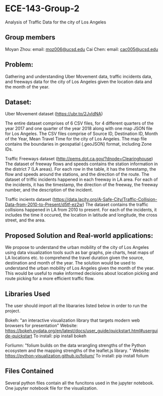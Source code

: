 # ECE-143-Group-2

Analysis of Traffic Data for the city of Los Angeles

## Group members
Moyan Zhou: email: moz006@ucsd.edu
Cai Chen: email: cac005@ucsd.edu


## Problem:

Gathering and understanding Uber Movement data, traffic incidents data, and freeways data for the city of Los Angeles given the location data and the month of the year.

## Dataset:

Uber Movement dataset (https://ubr.to/2JvIdNA)

The entire dataset comprises of 6 CSV files, for 4 different quarters of the year 2017 and one quarter of the year 2018 along with one map JSON file for Los Angeles. The CSV files comprise of Source ID, Destination ID, Month of the Year, Mean Travel Time for the city of Los Angeles. The map file contains the boundaries in geospatial (.geoJSON) format, including Zone IDs.

Traffic Freeways dataset (http://pems.dot.ca.gov/?dnode=Clearinghouse)
The dataset of freeway flows and speeds contains the station information in the district 7 (LA areas). For each row in the table, it has the timestamp, the flow and speeds around the stations, and the direction of the route. 
The dataset of triffic incidents happened in each freeway in LA area. For each of the incidents, it has the timestamp, the direction of the freeway, the freeway number, and the description of the incident. 

Traffic incients dataset (https://data.lacity.org/A-Safe-City/Traffic-Collision-Data-from-2010-to-Present/d5tf-ez2w)
The dataset contains the traffic collisions happened in LA from 2010 to present. For each of the incidents, it includes the time it occured, the location in latitude and longitude, the cross street, and the area. 

## Proposed Solution and  Real-world applications:

We propose to understand the urban mobility of the city of Los Angeles using data visualization tools such as bar graphs, pie charts, heat maps of LA locations etc. to comprehend the travel duration given the source, destination and month of the year. The solution would be used to understand the urban mobility of Los Angeles given the month of the year. This would be useful to make informed decisions about location picking and route picking for a more efficient traffic flow. 


## Libraries Used
The user should import all the libararies listed below in order to run the project.

Bokeh: "an interactive visualization library that targets modern web browsers for presentation"
Website: https://bokeh.pydata.org/en/latest/docs/user_guide/quickstart.html#userguide-quickstart
To install: pip install bokeh

Forliumn: "folium builds on the data wrangling strengths of the Python ecosystem and the mapping strengths of the leaflet.js library. "
Website: https://python-visualization.github.io/folium/
To install: pip install folium


## Files Contained
Several python files contain all the funcitons used in the jupyter notebook.
One jupyter notebook file for the visualization.




